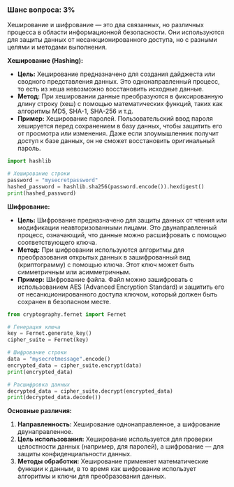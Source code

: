 ### Шанс вопроса: 3%

Хеширование и шифрование — это два связанных, но различных процесса в области информационной безопасности. Они используются для защиты данных от несанкционированного доступа, но с разными целями и методами выполнения.

**Хеширование (Hashing):**
- **Цель:** Хеширование предназначено для создания дайджеста или сводного представления данных. Это однонаправленный процесс, то есть из хеша невозможно восстановить исходные данные. 
- **Метод:** При хешировании данные преобразуются в фиксированную длину строку (хеш) с помощью математических функций, таких как алгоритмы MD5, SHA-1, SHA-256 и т.д.
- **Пример:** Хеширование паролей. Пользовательский ввод пароля хешируется перед сохранением в базу данных, чтобы защитить его от просмотра или изменения. Даже если злоумышленник получит доступ к базе данных, он не сможет восстановить оригинальный пароль.
```python
import hashlib

# Хеширование строки
password = "mysecretpassword"
hashed_password = hashlib.sha256(password.encode()).hexdigest()
print(hashed_password)
```

**Шифрование:**
- **Цель:** Шифрование предназначено для защиты данных от чтения или модификации неавторизованными лицами. Это двунаправленный процесс, означающий, что данные можно расшифровать с помощью соответствующего ключа.
- **Метод:** При шифровании используются алгоритмы для преобразования открытых данных в зашифрованный вид (криптограмму) с помощью ключа. Этот ключ может быть симметричным или асимметричным.
- **Пример:** Шифрование файла. Файл можно зашифровать с использованием AES (Advanced Encryption Standard) и защитить его от несанкционированного доступа ключом, который должен быть сохранен в безопасном месте.
```python
from cryptography.fernet import Fernet

# Генерация ключа
key = Fernet.generate_key()
cipher_suite = Fernet(key)

# Шифрование строки
data = "mysecretmessage".encode()
encrypted_data = cipher_suite.encrypt(data)
print(encrypted_data)

# Расшифровка данных
decrypted_data = cipher_suite.decrypt(encrypted_data)
print(decrypted_data.decode())
```

**Основные различия:**
1. **Направленность:** Хеширование однонаправленное, а шифрование двунаправленное.
2. **Цель использования:** Хеширование используется для проверки целостности данных (например, для паролей), а шифрование — для защиты конфиденциальности данных.
3. **Методы обработки:** Хеширование применяет математические функции к данным, в то время как шифрование использует алгоритмы и ключи для преобразования данных.